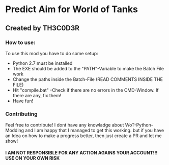 # Predict Aim for World of Tanks
## Created by TH3C0D3R

### How to use:
To use this mod you have to do some setup:
- Python 2.7 must be installed
- The EXE should be added to the "PATH"-Variable to make the Batch File work
- Change the paths inside the Batch-File (READ COMMENTS INSIDE THE FILE)
- Hit "compile.bat"
-Check if there are no errors in the CMD-Window. If there are any, fix them!
- Have fun!

### Contributing
Feel free to contribute! I dont have any knowladge about WoT-Python-Modding and I am happy that I managed to get this working. but if you have an Idea on how to make a progress better, then just create a PR and let me show!

#### I AM NOT RESPONSIBLE FOR ANY ACTION AGAINS YOUR ACCOUNT!!! USE ON YOUR OWN RISK